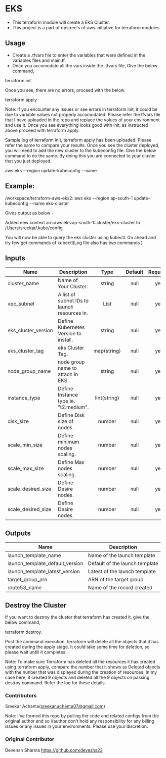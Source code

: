# EKS


- This terraform module will create a EKS Cluster.
- This project is a part of opstree's ot-aws initiative for terraform modules.

## Usage

- Create a .tfvars file to enter the variables that were defined in the variables files and main.tf.
- Once you accomodate all the vars inside the .tfvars file, Give the below command,

terraform init

Once you see, there are no errors, proceed with the below.

terraform apply


Note:  If you encounter any issues or see errors in terraform init, it could be due to variable values not properly accomodated. Please refer the tfvars file that I have uploaded in the repo and replace the values of your environment and use it. Once you see everything looks good with init, as instructed above proceed with terraform apply.



Sample log of terraform init, terraform apply has been uploaded. Please refer the same to  compare your results. Once you see the cluster deployed, you will need to add the new cluster to the kubeconfig file. Give the below command to do the same. By doing this you are connected to your cluster that you  just deployed.


aws eks --region <Region where eks is deployed> update-kubeconfig --name <eks cluster name>

## Example:
 /workspace/terraform-aws-eks2: aws eks --region ap-south-1 update-kubeconfig --name eks-cluster 

 Gives output as below -

Added new context arn:aws:eks:ap-south-1:<xxxx>:cluster/eks-cluster to /Users/sreekar/.kube/config


You will now be able to query the eks cluster using kubectl. Go ahead and try few get commands of kubectl(Log file also has two commands )

## Inputs

| Name | Description | Type | Default | Required |
|------|-------------|:----:|:-----:|:-----:|
| cluster_name | Name of Your Cluster. | string | null | yes |
| vpc_subnet | A list of subnet IDs to launch resources in. | List | null | yes |
| eks_cluster_version | Define Kubernetes Version to install. | string | null | yes |
| eks_cluster_tag | eks Cluster Tag. | map(string) | null | yes |
| node_group_name | node group name to attach in EKS. | string | null | yes |
| instance_type | Define Instance type ie. "t2.medium". | lint(string) | null | yes |
| disk_size | Define Disk size of nodes. | number | null | yes |
| scale_min_size | Define minimum nodes scaling. | number | null | yes |
| scale_max_size | Define Max nodes scaling. | number | null | yes |
| scale_desired_size | Define Desire nodes. | number | null | yes |
| scale_desired_size | Define Desire nodes. | number | null | yes |


## Outputs

| Name | Description |
|------|-------------|
| launch_template_name | Name of the launch template |
| launch_template_default_version | Default of the launch template |
| launch_template_latest_version | Latest of the launch template |
| target_group_arn | ARN of the target group |
| route53_name | Name of the record created |


## Destroy the Cluster

If you want to destroy the cluster that terraform has created it, give the below command,

terraform destroy.

Post the command execution, terraform will delete all the objects that it has  created during the apply stage. It could take some time for deletion, so please wait untill it completes.

Note: To make sure Terraform has deleted all the resources it has created using terraform apply, compare  the number that it shows as Deleted objects with the nunber that was displayed during the creation of resources. In my case here, it created 9 objects and deleted all the 9 objects on passing destroy command. Refer the log for these details.


### Contributors

Sreekar Achanta(sreekar.achanta07@gmail.com)


Note: I've formed this repo by pulling the code and related configs from the original author and so I/author don't hold any responsibility for  any billing issues or any issues in your environments. Please use your discretion. 

### Original Contributor

Devensh Sharma
https://github.com/deveshs23


